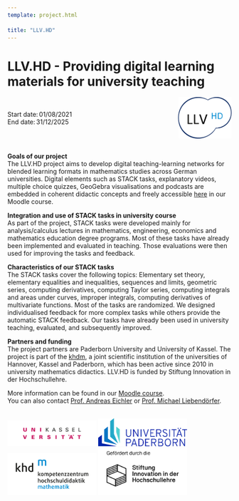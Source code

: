 ```yaml
---
template: project.html

title: "LLV.HD"
---
```


# LLV.HD - Providing digital learning materials for university teaching

<div style="display: flex; justify-content: space-between; align-items: center;">
  <div class="figure-caption">
    Start date: 01/08/2021<br>
    End date: 31/12/2025
  </div>
  <img src="Images/llv.png" width="120" alt="LLV.HD logo">
</div>

<br>

**Goals of our project** <br>
The LLV.HD project aims to develop digital teaching-learning networks for blended learning formats in mathematics studies across German universities. Digital elements such as STACK tasks, explanatory videos, multiple choice quizzes, GeoGebra visualisations and podcasts are embedded in coherent didactic concepts and freely accessible [here](https://komo.uni-paderborn.de/course/view.php?id=317) in our Moodle course. 

**Integration and use of STACK tasks in university course** <br>
As part of the project, STACK tasks were developed mainly for analysis/calculus lectures in mathematics, engineering, economics and mathematics education degree programs. Most of these tasks have already been implemented and evaluated in teaching. Those evaluations were then used for improving the tasks and feedback. 

**Characteristics of our STACK tasks** <br>
The STACK tasks cover the following topics: Elementary set theory, elementary equalities and inequalities, sequences and limits, geometric series, computing derivatives, computing Taylor series, computing integrals and areas under curves, improper integrals, computing derivatives of multivariate functions.
Most of the tasks are randomized. We designed individualised feedback for more complex tasks while others provide the automatic STACK feedback. Our tasks have already been used in university teaching, evaluated, and subsequently improved.

**Partners and funding** <br>
The project partners are Paderborn University and University of Kassel. The project is part of the [khdm](https://www.khdm.de/en), a joint scientific institution of the universities of Hannover, Kassel and Paderborn, which has been active since 2010 in university mathematics didactics.
LLV.HD is funded by Stiftung Innovation in der Hochschullehre.

More information can be found in our [Moodle course](https://go.upb.de/unimathe). <br>
You can also contact [Prof. Andreas Eichler](mailto:eichler@mathematik.uni-kassel.de) or [Prof. Michael Liebendörfer](mailto:michael.liebendoerfer@math.upb.de).

<br>

<img src="Images/kassel.png" width="200" alt="Uni Kassel logo">
<img src="Images/upb.png" width="200" alt="Uni Paderborn logo">
<img src="Images/khdm.png" width="200" alt="khdm logo">
<img src="Images/stiftung.jpg" width="200" alt="Stiftung logo">
